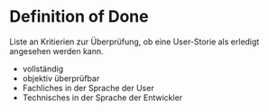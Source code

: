 # Definition of Done

Liste an Kritierien zur Überprüfung, ob eine User-Storie als erledigt angesehen werden kann.

* vollständig
* objektiv überprüfbar
* Fachliches in der Sprache der User
* Technisches in der Sprache der Entwickler
